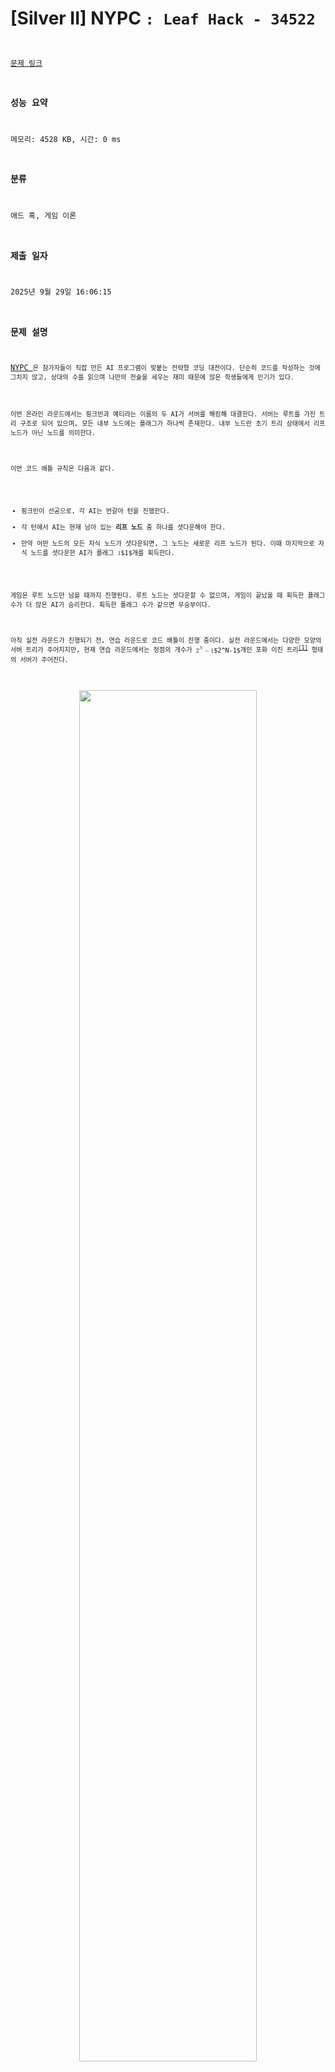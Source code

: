 # [Silver II] NYPC <CODE BATTLE/>: Leaf Hack - 34522 

[문제 링크](https://www.acmicpc.net/problem/34522) 

### 성능 요약

메모리: 4528 KB, 시간: 0 ms

### 분류

애드 혹, 게임 이론

### 제출 일자

2025년 9월 29일 16:06:15

### 문제 설명

<p><a href="https://battle.nypc.co.kr">NYPC <CODE BATTLE/></a>은 참가자들이 직접 만든 AI 프로그램이 맞붙는 전략형 코딩 대전이다. 단순히 코드를 작성하는 것에 그치지 않고, 상대의 수를 읽으며 나만의 전술을 세우는 재미 때문에 많은 학생들에게 인기가 있다.</p>

<p>이번 온라인 라운드에서는 핑크빈과 예티라는 이름의 두 AI가 서버를 해킹해 대결한다. 서버는 루트를 가진 트리 구조로 되어 있으며, 모든 내부 노드에는 플래그가 하나씩 존재한다. 내부 노드란 초기 트리 상태에서 리프 노드가 아닌 노드를 의미한다.</p>

<p>이번 코드 배틀 규칙은 다음과 같다.</p>

<ul>
<li>핑크빈이 선공으로, 각 AI는 번갈아 턴을 진행한다.</li>
<li>각 턴에서 AI는 현재 남아 있는 <strong>리프 노드</strong> 중 하나를 셧다운해야 한다.</li>
<li>만약 어떤 노드의 모든 자식 노드가 셧다운되면, 그 노드는 새로운 리프 노드가 된다. 이때 마지막으로 자식 노드를 셧다운한 AI가 플래그 <mjx-container class="MathJax" jax="CHTML" style="font-size: 99.9%; position: relative;"><mjx-math class="MJX-TEX" aria-hidden="true"><mjx-mn class="mjx-n"><mjx-c class="mjx-c31"></mjx-c></mjx-mn></mjx-math><mjx-assistive-mml unselectable="on" display="inline"><math xmlns="http://www.w3.org/1998/Math/MathML"><mn>1</mn></math></mjx-assistive-mml><span aria-hidden="true" class="no-mathjax mjx-copytext">$1$</span></mjx-container>개를 획득한다.</li>
</ul>

<p>게임은 루트 노드만 남을 때까지 진행된다. 루트 노드는 셧다운할 수 없으며, 게임이 끝났을 때 획득한 플래그 수가 더 많은 AI가 승리한다. 획득한 플래그 수가 같으면 무승부이다.</p>

<p>아직 실전 라운드가 진행되기 전, 연습 라운드로 코드 배틀이 진행 중이다. 실전 라운드에서는 다양한 모양의 서버 트리가 주어지지만, 현재 연습 라운드에서는 정점의 개수가 <mjx-container class="MathJax" jax="CHTML" style="font-size: 99.9%; position: relative;"><mjx-math class="MJX-TEX" aria-hidden="true"><mjx-msup><mjx-mn class="mjx-n"><mjx-c class="mjx-c32"></mjx-c></mjx-mn><mjx-script style="vertical-align: 0.363em;"><mjx-mi class="mjx-i" size="s"><mjx-c class="mjx-c1D441 TEX-I"></mjx-c></mjx-mi></mjx-script></mjx-msup><mjx-mo class="mjx-n" space="3"><mjx-c class="mjx-c2212"></mjx-c></mjx-mo><mjx-mn class="mjx-n" space="3"><mjx-c class="mjx-c31"></mjx-c></mjx-mn></mjx-math><mjx-assistive-mml unselectable="on" display="inline"><math xmlns="http://www.w3.org/1998/Math/MathML"><msup><mn>2</mn><mi>N</mi></msup><mo>−</mo><mn>1</mn></math></mjx-assistive-mml><span aria-hidden="true" class="no-mathjax mjx-copytext">$2^N-1$</span></mjx-container>개인 포화 이진 트리<sup><a href="#perfect-bintree" id="r-perfect-bintree">[1]</a></sup> 형태의 서버가 주어진다.</p>

<p style="text-align: center;"><img alt="" src="https://upload.acmicpc.net/b6e89484-9fca-4691-b58e-06256cce8507/-/preview/" style="width: 75%; margin-left: auto; margin-right: auto; display: block;"></p>

<p style="text-align: center;">위 그림은 정점이 <mjx-container class="MathJax" jax="CHTML" style="font-size: 99.9%; position: relative;"><mjx-math class="MJX-TEX" aria-hidden="true"><mjx-msup><mjx-mn class="mjx-n"><mjx-c class="mjx-c32"></mjx-c></mjx-mn><mjx-script style="vertical-align: 0.363em;"><mjx-mn class="mjx-n" size="s"><mjx-c class="mjx-c33"></mjx-c></mjx-mn></mjx-script></mjx-msup><mjx-mo class="mjx-n" space="3"><mjx-c class="mjx-c2212"></mjx-c></mjx-mo><mjx-mn class="mjx-n" space="3"><mjx-c class="mjx-c31"></mjx-c></mjx-mn></mjx-math><mjx-assistive-mml unselectable="on" display="inline"><math xmlns="http://www.w3.org/1998/Math/MathML"><msup><mn>2</mn><mn>3</mn></msup><mo>−</mo><mn>1</mn></math></mjx-assistive-mml><span aria-hidden="true" class="no-mathjax mjx-copytext">$2^3-1$</span></mjx-container>개인 포화 이진 트리 형태의 서버에서 코드 배틀을 진행한 모습이다.</p>

<p>두 AI는 성능이 우수하므로 항상 최선의 수를 둔다. 연습 라운드에서 어떤 AI가 이기게 될지 예측하는 프로그램을 작성해 보자.</p>

### 입력 

 <p>첫 번째 줄에 정수 <mjx-container class="MathJax" jax="CHTML" style="font-size: 99.9%; position: relative;"><mjx-math class="MJX-TEX" aria-hidden="true"><mjx-mi class="mjx-i"><mjx-c class="mjx-c1D441 TEX-I"></mjx-c></mjx-mi></mjx-math><mjx-assistive-mml unselectable="on" display="inline"><math xmlns="http://www.w3.org/1998/Math/MathML"><mi>N</mi></math></mjx-assistive-mml><span aria-hidden="true" class="no-mathjax mjx-copytext">$N$</span></mjx-container>이 주어진다.</p>

### 출력 

 <p>첫 번째 줄에 핑크빈이 이기는 경우 <span style="color:#e74c3c;"><code>Pink Bean</code></span>을, 예티가 이기는 경우 <span style="color:#e74c3c;"><code>Yeti</code></span>를, 무승부인 경우에는 <span style="color:#e74c3c;"><code>Draw</code></span>를 출력한다.</p>

